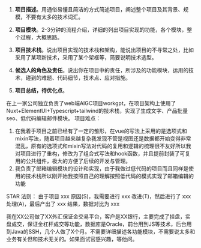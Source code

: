1. **项目描述**。用通俗易懂且简洁的方式简述项目，阐述整个项目及其背景、规模，不要有太多的技术词汇。

1. **项目模块**。2-3分钟的流程介绍，详细的列出项目实现的功能，各个模块，整个过程，大概思路。
2. **项目技术栈**。说出项目实现的技术栈和架构，能说出项目的不寻常之处，比如采用了某项新技术，采用了某个架框等，简要说明技术选型。
3. **候选人的角色及责任**。说出你在项目中的责任，所涉及的功能模块，运用的技术，碰到的难题、代码细节，技术点、应对措施。
4. **项目总结，待优化点**。

在上一家公司独立负责了web端AIGC项目workgpt，在项目架构上使用了Nuxt+ElementUI+Typescript+tailwind的技术栈，实现了生成文字、产品批量seo、低代码编辑邮件模块。
项目难点：
1. 在我着手项目之前已经有了一定的雏形，在vue的写法上采用的是选项式和mixin写法，随着项目越来越复杂我发现不管是视图还是数据都开始变得非常混乱，原有的选项式和mixin写法对代码的复用和逻辑的梳理很不友好所以我对项目进行了重构，修改为了组合式写法和hook函数，并且提前封装了可复用的公共组件，极大的方便了后续的开发与管理。
2. 我负责了邮箱编辑模块的设计和实现，由于我做过低代码的项目而且同样是使用的技术栈所以刚开始我按照自己的理解按照低代码的模式实现了邮箱编辑的功能




STAR 法则：
由于项目 xxx 原因(S)，我需要进行 xxx 改进(T)，然后进行了 xxx 处理(A)，最后产出了 xxx 结果，数据对比为 xxx



我在XX公司做了XX外汇保证金交易平台，客户是XX银行，主要完成了挂盘，实盘成交，保证金杠杆成交等功能，数据库是Oracle，前台用到JS等技术，后台用到Java的SSH，几个人做了X个月。不需要详细描述各功能模块，不需要说太多和业务有关但和技术无关的。如果面试官感兴趣，等他问。